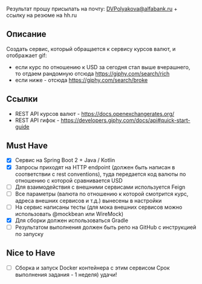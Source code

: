Результат прошу присылать на почту:
DVPolyakova@alfabank.ru + ссылку на резюме на hh.ru

## Описание
Создать сервис, который обращается к сервису курсов валют, 
и отображает gif: 
- если курс по отношению к USD за сегодня стал выше 
вчерашнего, то отдаем рандомную отсюда 
https://giphy.com/search/rich 
- если ниже - отсюда https://giphy.com/search/broke
## Ссылки 
- REST API курсов валют - 
https://docs.openexchangerates.org/
- REST API гифок - 
https://developers.giphy.com/docs/api#quick-start-guide

## Must Have
- [x] Сервис на Spring Boot 2 + Java / Kotlin
- [x] Запросы приходят на HTTP endpoint 
(должен быть написан в соответствии с rest conventions),
туда передается код валюты по отношению с которой
сравнивается USD
- [ ] Для взаимодействия с внешними сервисами 
используется Feign
- [ ] Все параметры (валюта по отношению к которой 
смотрится курс, адреса внешних сервисов и т.д.)
вынесены в настройки
- [ ] На сервис написаны тесты (для мока внешних сервисов
можно использовать @mockbean или WireMock) 
- [x] Для сборки должен использоваться Gradle
- [ ] Результатом выполнения должен быть репо на GitHub 
с инструкцией по запуску

## Nice to Have 
- [ ] Сборка и запуск Docker контейнера с этим сервисом
Срок выполнения задания - 1 неделя) удачи!